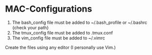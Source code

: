 # MAC-Configurations

1. The bash_config file must be added to ~/.bash_profile or ~/.bashrc {check your path}
2. The tmux_config file must be added to .tmux.conf
3. The vim_config file must be added to ~/.vimrc

Create the files using any editor (I personally use Vim.)
